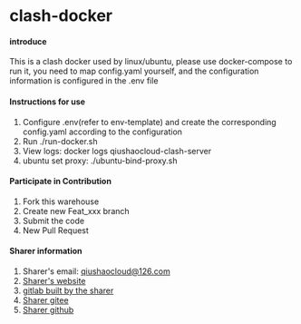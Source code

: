 # clash-docker

#### introduce
This is a clash docker used by linux/ubuntu, please use docker-compose to run it, you need to map config.yaml yourself, and the configuration information is configured in the .env file

#### Instructions for use

1. Configure .env(refer to env-template) and create the corresponding config.yaml according to the configuration
2. Run ./run-docker.sh
3. View logs: docker logs qiushaocloud-clash-server
4. ubuntu set proxy: ./ubuntu-bind-proxy.sh

#### Participate in Contribution

1. Fork this warehouse
2. Create new Feat_xxx branch
3. Submit the code
4. New Pull Request


#### Sharer information

1. Sharer's email: qiushaocloud@126.com
2. [Sharer's website](https://www.qiushaocloud.top)
3. [gitlab built by the sharer](https://www.qiushaocloud.top/gitlab/qiushaocloud)
3. [Sharer gitee](https://gitee.com/qiushaocloud/dashboard/projects)
3. [Sharer github](https://github.com/qiushaocloud?tab=repositories)